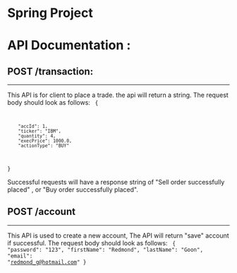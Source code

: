 # Spring Project 

# API Documentation :
##  POST /transaction:
___
This API is for client to place a trade. the api will return a string. 
The request body should look as follows:
<code>
{
    
        "accId": 1, 
        "ticker": "IBM",
        "quantity": 4,
        "execPrice": 1000.0,
        "actionType": "BUY"
   

}
</code>

Successful requests will have a response string of "Sell order successfully placed" , or "Buy order successfully placed".


## POST /account
____
This API is used to create a new account, The API will return "save" account if successful. The request body should look as follows:
<code>
{
	"password": "123",
	"firstName": "Redmond",
    "lastName": "Goon",
	"email": "redmond_g@hotmail.com"
}
</code>